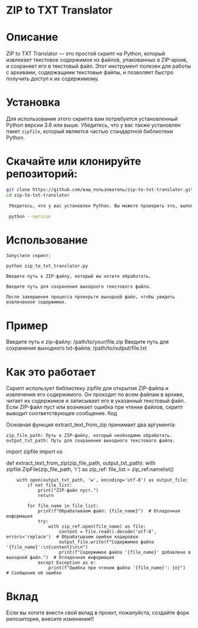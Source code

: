 # ZIP to TXT Translator

# Описание

ZIP to TXT Translator — это простой скрипт на Python, который извлекает текстовое содержимое из файлов, упакованных в ZIP-архив, и сохраняет его в текстовый файл. Этот инструмент полезен для работы с архивами, содержащими текстовые файлы, и позволяет быстро получить доступ к их содержимому.

# Установка

Для использования этого скрипта вам потребуется установленный Python версии 3.6 или выше. Убедитесь, что у вас также установлен пакет `zipfile`, который является частью стандартной библиотеки Python.

# Скачайте или клонируйте репозиторий:

   ```bash
   git clone https://github.com/ваш_пользователь/zip-to-txt-translator.git
   cd zip-to-txt-translator

    Убедитесь, что у вас установлен Python. Вы можете проверить это, выполнив:

    python --version 
  ```
# Использование

    Запустите скрипт:

    python zip_to_txt_translator.py

    Введите путь к ZIP-файлу, который вы хотите обработать.

    Введите путь для сохранения выходного текстового файла.

    После завершения процесса проверьте выходной файл, чтобы увидеть извлеченное содержимое.

# Пример

Введите путь к zip-файлу: /path/to/your/file.zip
Введите путь для сохранения выходного txt-файла: /path/to/output/file.txt

# Как это работает

Скрипт использует библиотеку zipfile для открытия ZIP-файла и извлечения его содержимого. Он проходит по всем файлам в архиве, читает их содержимое и записывает его в указанный текстовый файл. Если ZIP-файл пуст или возникает ошибка при чтении файлов, скрипт выводит соответствующее сообщение.
Код

Основная функция extract_text_from_zip принимает два аргумента:

    zip_file_path: Путь к ZIP-файлу, который необходимо обработать.
    output_txt_path: Путь для сохранения выходного текстового файла.

import zipfile
import os

def extract_text_from_zip(zip_file_path, output_txt_path):
    with zipfile.ZipFile(zip_file_path, 'r') as zip_ref:
        file_list = zip_ref.namelist()
        
        with open(output_txt_path, 'w', encoding='utf-8') as output_file:
            if not file_list:
                print("ZIP-файл пуст.")
                return
            
            for file_name in file_list:
                print(f"Обрабатываем файл: {file_name}")  # Отладочная информация
                try:
                    with zip_ref.open(file_name) as file:
                        content = file.read().decode('utf-8', errors='replace')  # Обрабатываем ошибки кодировки
                        output_file.write(f"Содержимое файла '{file_name}':\n{content}\n\n")
                        print(f"Содержимое файла '{file_name}' добавлено в выходной файл.")  # Отладочная информация
                except Exception as e:
                    print(f"Ошибка при чтении файла '{file_name}': {e}")  # Сообщение об ошибке


# Вклад

Если вы хотите внести свой вклад в проект, пожалуйста, создайте форк репозитория, внесите изменения!!
